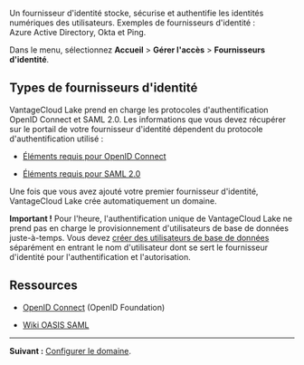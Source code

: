 Un fournisseur d'identité stocke, sécurise et authentifie les identités numériques des utilisateurs. Exemples de fournisseurs d'identité : Azure Active Directory, Okta et Ping.

Dans le menu, sélectionnez **Accueil** \> **Gérer l'accès** \> **Fournisseurs d'identité**.

Types de fournisseurs d'identité
--------------------------------

VantageCloud Lake prend en charge les protocoles d'authentification OpenID Connect et SAML 2.0. Les informations que vous devez récupérer sur le portail de votre fournisseur d'identité dépendent du protocole d'authentification utilisé :

-   [Éléments requis pour OpenID Connect](lfb1680194800865.md)

-   [Éléments requis pour SAML 2.0](dhs1680194823192.md)

Une fois que vous avez ajouté votre premier fournisseur d'identité, VantageCloud Lake crée automatiquement un domaine.

**Important !** Pour l'heure, l'authentification unique de VantageCloud Lake ne prend pas en charge le provisionnement d'utilisateurs de base de données juste-à-temps. Vous devez [créer des utilisateurs de base de données](wxe1659392685092.md) séparément en entrant le nom d'utilisateur dont se sert le fournisseur d'identité pour l'authentification et l'autorisation.

Ressources
----------

-   [OpenID Connect](https://openid.net/connect/) (OpenID Foundation)

-   [Wiki OASIS SAML](https://wiki.oasis-open.org/security/FrontPage)

------------------------------------------------------------------------

**Suivant :** [Configurer le domaine](ruf1680184116601.md).
